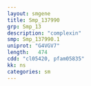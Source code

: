 ```yaml
---
layout: smgene
title: Smp_137990
grp: Smp_13
description: "complexin"
smp: Smp_137990.1
uniprot: "G4VGV7"
length:   474
cdd: "cl05420, pfam05835"
kk: ns
categories: sm
---
```

